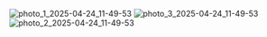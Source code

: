 ![photo_1_2025-04-24_11-49-53](https://github.com/user-attachments/assets/6648248d-1adb-4fa6-ba81-edc6ba1e80b8)
![photo_3_2025-04-24_11-49-53](https://github.com/user-attachments/assets/e79e3b87-ff69-4b23-b56d-0995f3a74880)
![photo_2_2025-04-24_11-49-53](https://github.com/user-attachments/assets/79055335-4d87-41df-a2c5-c6f8348c2eb6)
